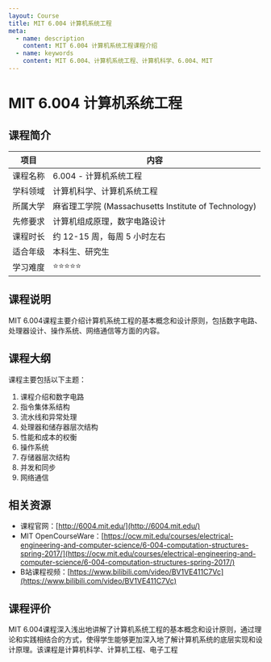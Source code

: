 ```yaml
---
layout: Course
title: MIT 6.004 计算机系统工程
meta:
  - name: description
    content: MIT 6.004 计算机系统工程课程介绍
  - name: keywords
    content: MIT 6.004、计算机系统工程、计算机科学、6.004、MIT
---
```


# MIT 6.004 计算机系统工程

## 课程简介

| 项目           | 内容                                              |
| ------------ | ------------------------------------------------ |
| 课程名称     | 6.004 - 计算机系统工程                              |
| 学科领域     | 计算机科学、计算机系统工程                          |
| 所属大学     | 麻省理工学院 (Massachusetts Institute of Technology) |
| 先修要求     | 计算机组成原理，数字电路设计                      |
| 课程时长     | 约 12-15 周，每周 5 小时左右                       |
| 适合年级     | 本科生、研究生                                    |
| 学习难度     | ⭐⭐⭐⭐⭐                                           |

## 课程说明

MIT 6.004课程主要介绍计算机系统工程的基本概念和设计原则，包括数字电路、处理器设计、操作系统、网络通信等方面的内容。

## 课程大纲

课程主要包括以下主题：

1. 课程介绍和数字电路
2. 指令集体系结构
3. 流水线和异常处理
4. 处理器和储存器层次结构
5. 性能和成本的权衡
6. 操作系统
7. 存储器层次结构
8. 并发和同步
9. 网络通信

## 相关资源

* 课程官网：[http://6004.mit.edu/](http://6004.mit.edu/)
* MIT OpenCourseWare：[https://ocw.mit.edu/courses/electrical-engineering-and-computer-science/6-004-computation-structures-spring-2017/](https://ocw.mit.edu/courses/electrical-engineering-and-computer-science/6-004-computation-structures-spring-2017/)
* B站课程视频：[https://www.bilibili.com/video/BV1VE411C7Vc](https://www.bilibili.com/video/BV1VE411C7Vc)

## 课程评价

MIT 6.004课程深入浅出地讲解了计算机系统工程的基本概念和设计原则，通过理论和实践相结合的方式，使得学生能够更加深入地了解计算机系统的底层实现和设计原理。该课程是计算机科学、计算机工程、电子工程
